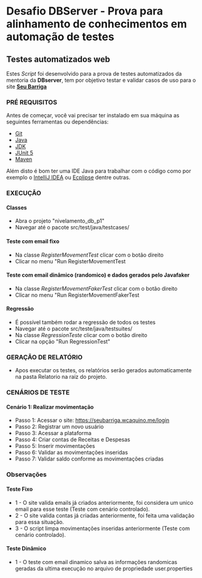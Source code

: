 # Desafio DBServer - Prova para alinhamento de conhecimentos em automação de testes
## Testes automatizados web

Estes *Script* foi desenvolvido para a prova de testes automatizados da mentoria da **DBserver**, tem por objetivo testar e validar casos de uso para o site [**Seu Barriga**](https://seubarriga.wcaquino.me/)

### PRÉ REQUISITOS

Antes de começar, você vai precisar ter instalado em sua máquina as seguintes ferramentas ou dependências:

* [Git](https://git-scm.com)
* [Java](https://www.java.com/pt-BR/)
* [JDK](https://www.oracle.com/java/technologies/downloads/)
* [JUnit 5](https://junit.org/junit5/)
* [Maven](https://maven.apache.org/)

Além disto é bom ter uma IDE Java para trabalhar com o código como por exemplo o [IntelliJ IDEA](https://www.jetbrains.com/pt-br/idea/) ou [Ecplipse](https://www.eclipse.org/downloads/) dentre outras.

### EXECUÇÃO
#### Classes
* Abra o projeto "nivelamento_db_p1"
* Navegar até o pacote src/test/java/testcases/
#### Teste com email fixo
* Na classe *RegisterMovementTest* clicar com o botão direito
* Clicar no menu "Run RegisterMovementTest
#### Teste com email dinâmico (randomico) e dados gerados pelo Javafaker 
* Na classe *RegisterMovementFakerTest* clicar com o botão direito
* Clicar no menu "Run RegisterMovementFakerTest
#### Regressão
* É possível também rodar a regressão de todos os testes
* Navegar até o pacote src/teste/java/testsuites/
* Na classe *RegressionTeste* clicar com o botão direito
* Clicar na opção "Run RegressionTest"


### GERAÇÃO DE RELATÓRIO

* Apos executar os testes, os relatórios serão gerados automaticamente na pasta Relatorio na raiz do projeto.


### CENÁRIOS DE TESTE

#### Cenário 1: Realizar movimentação
* Passo 1: Acessar o site: https://seubarriga.wcaquino.me/login
* Passo 2: Registrar um novo usuário
* Passo 3: Acessar a plataforma
* Passo 4: Criar contas de Receitas e Despesas
* Passo 5: Inserir movimentações
* Passo 6: Validar as movimentações inseridas
* Passo 7: Validar saldo conforme as movimentações criadas

### Observações
#### Teste Fixo
* 1 - O site valida emails já criados anteriormente, foi considera um unico email para esse teste (Teste com cenário controlado).
* 2 - O site valida contas já criadas anteriormente, foi feita uma validação para essa situação.
* 3 - O script limpa movimentações inseridas anteriormente (Teste com cenário controlado).
#### Teste Dinâmico
* 1 - O teste com email dinamico salva as informações randomicas geradas da ultima execução no arquivo de propriedade user.properties